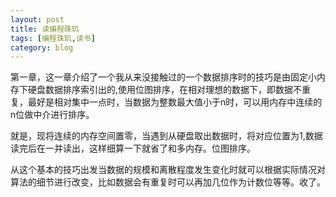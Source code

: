 ```yaml
---
layout: post
title: 读编程珠玑
tags: [编程珠玑,读书]
category: blog
---
```


第一章，这一章介绍了一个我从来没接触过的一个数据排序时的技巧是由固定小内存下硬盘数据排序索引出的,使用位图排序，在相对理想的数据下，即数据不重复，最好是相对集中一点时，当数据为整数最大值小于n时，可以用内存中连续的n位做中介进行排序。

就是，现将连续的内存空间置零，当遇到从硬盘取出数据时，将对应位置为1,数据读完后在一并读出，这样细算一下就省了和多内存。位图排序。

从这个基本的技巧出发当数据的规模和离散程度发生变化时就可以根据实际情况对算法的细节进行改变，比如数据会有重复时可以再加几位作为计数位等等。收了。

